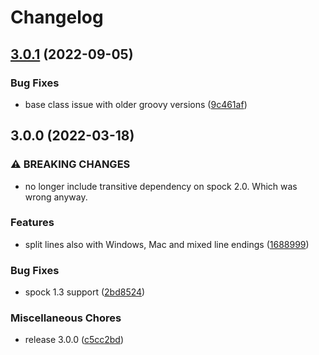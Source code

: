 # Changelog

## [3.0.1](https://github.com/joke/spock-outputcapture/compare/v3.0.0...v3.0.1) (2022-09-05)


### Bug Fixes

* base class issue with older groovy versions ([9c461af](https://github.com/joke/spock-outputcapture/commit/9c461af3d5fc8e655b40e358feeae5c488b3b0d0))

## 3.0.0 (2022-03-18)


### ⚠ BREAKING CHANGES

* no longer include transitive dependency on spock 2.0. Which was wrong anyway.

### Features

* split lines also with Windows, Mac and mixed line endings ([1688999](https://github.com/joke/spock-outputcapture/commit/16889998d25ff2ee44734635026cc0b543cfcffe))


### Bug Fixes

* spock 1.3 support ([2bd8524](https://github.com/joke/spock-outputcapture/commit/2bd8524bb829572a947318831c28b92787a598d8))


### Miscellaneous Chores

* release 3.0.0 ([c5cc2bd](https://github.com/joke/spock-outputcapture/commit/c5cc2bd62eba5be431cd309c4502fbdcfddcf649))
